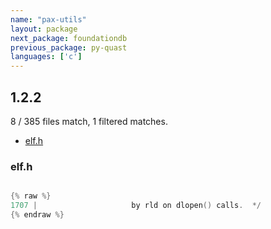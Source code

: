 ```yaml
---
name: "pax-utils"
layout: package
next_package: foundationdb
previous_package: py-quast
languages: ['c']
---
```

## 1.2.2
8 / 385 files match, 1 filtered matches.

 - [elf.h](#elfh)

### elf.h

```c

{% raw %}
1707 | 					   by rld on dlopen() calls.  */
{% endraw %}

```